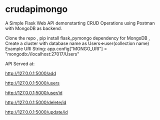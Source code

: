 # crudapimongo
A Simple Flask Web API demonstarting CRUD Operations using Postman with MongoDB as backend.

Clone the repo , pip install flask_pymongo dependency for MongoDB , Create a cluster with database name as Users=>user(collection name)
Example URI String: app.config["MONGO_URI"] = "mongodb://localhost:27017/Users"

API Served at:

  http://127.0.0.1:5000/add
  
  http://127.0.0.1:5000/users
  
  http://127.0.0.1:5000/user/id
  
  http://127.0.0.1:5000/delete/id
  
  http://127.0.0.1:5000/update/id
  

